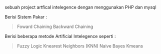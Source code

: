 sebuah project artfical intelegence dengan menggunakan PHP dan mysql

Berisi Sistem Pakar :
> Foward Chaining
> Backward Chaining

Berisi beberapa metode Artificial Intelegence seperti : 
> Fuzzy Logic
> Knearest Neighbors (KNN)
> Naive Bayes
> Kmeans

